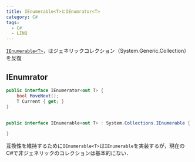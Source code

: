 ```yaml
---
title: IEnumerable<T>とIEnumrator<T>
category: C#
tags:
  - C#
  - LINQ
---
```


[`IEnumerable<T>`][IEnumerable<T>]，はジェネリックコレクション（System.Generic.Collection）を反復

<!-- more -->



##  IEnumrator<T>

```cs
public interface IEnumerator<out T> {
    bool MoveNext();
    T Current { get; }
}
```

## 

```cs
public interface IEnumerable<out T> : System.Collections.IEnumerable {

}
```

互換性を維持するために`IEnumerable<T>`は`IEnumerable`を実装するが，現在のC#で非ジェネリックのコレクションは基本的にない．


<!-- リンク -->
[IEnumerable<T>]: https://learn.microsoft.com/ja-jp/dotnet/api/system.collections.generic.ienumerable-1?view=net-8.0